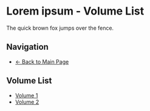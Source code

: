 # Lorem ipsum - Volume List

The quick brown fox jumps over the fence.

## Navigation
- [← Back to Main Page](./)

## Volume List
- [Volume 1](./volume-1)
- [Volume 2](./volume-2)